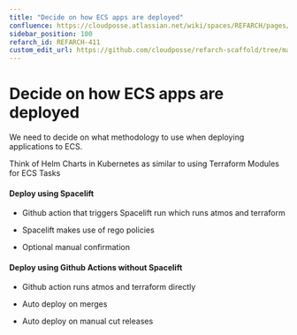```yaml
---
title: "Decide on how ECS apps are deployed"
confluence: https://cloudposse.atlassian.net/wiki/spaces/REFARCH/pages/1175847107/REFARCH-411+-+Decide+on+how+ECS+apps+are+deployed
sidebar_position: 100
refarch_id: REFARCH-411
custom_edit_url: https://github.com/cloudposse/refarch-scaffold/tree/main/docs/docs/fundamentals/design-decisions/foundational-release-engineering/decide-on-how-ecs-apps-are-deployed.md
---
```


# Decide on how ECS apps are deployed
We need to decide on what methodology to use when deploying applications to ECS.

Think of Helm Charts in Kubernetes as similar to using Terraform Modules for ECS Tasks

#### Deploy using Spacelift

- Github action that triggers Spacelift run which runs atmos and terraform

- Spacelift makes use of rego policies

- Optional manual confirmation

#### Deploy using Github Actions without Spacelift

- Github action runs atmos and terraform directly

- Auto deploy on merges

- Auto deploy on manual cut releases


